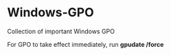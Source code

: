 # Windows-GPO
Collection of important Windows GPO

For GPO to take effect immediately, run
**gpudate /force**
